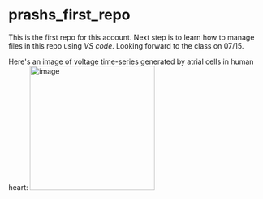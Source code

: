 # prashs_first_repo

This is the first repo for this account. Next step is to learn how to manage files in this repo using *VS code*. Looking forward to the class on 07/15. 

Here's an image of voltage time-series generated by atrial cells in human heart:
<img width="246" alt="image" src="https://github.com/user-attachments/assets/8734e167-d9c3-4ef6-ab9f-6d33b215f701">


